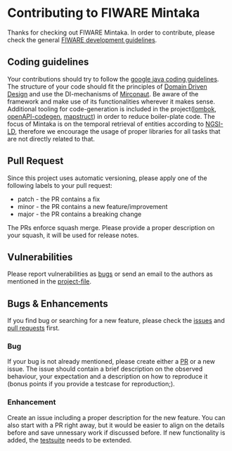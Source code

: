 # Contributing to FIWARE Mintaka

Thanks for checking out FIWARE Mintaka. In order to contribute, please check the general [FIWARE development guidelines](https://fiware-requirements.readthedocs.io/en/latest/lifecycle/index.html).

## Coding guidelines

Your contributions should try to follow the [google java coding guidelines](https://google.github.io/styleguide/javaguide.html). The structure of your 
code should fit the principles of [Domain Driven Design](https://martinfowler.com/bliki/DomainDrivenDesign.html) and use the DI-mechanisms of 
[Mirconaut](https://docs.micronaut.io/2.1.3/guide/index.html). Be aware of the framework and make use of its functionalities wherever it makes sense.
Additional tooling for code-generation is included in the project([lombok](https://projectlombok.org/), [openAPI-codegen](https://github.com/kokuwaio/micronaut-openapi-codegen),
[mapstruct](https://mapstruct.org/)) in order to reduce boiler-plate code. The focus of Mintaka is on the temporal retrieval of entities according to 
[NGSI-LD](https://www.etsi.org/deliver/etsi_gs/CIM/001_099/009/01.03.01_60/gs_cim009v010301p.pdf), therefore we encourage the usage of proper 
libraries for all tasks that are not directly related to that.


## Pull Request

Since this project uses automatic versioning, please apply one of the following labels to your pull request:
* patch - the PR contains a fix
* minor - the PR contains a new feature/improvement
* major - the PR contains a breaking change

The PRs enforce squash merge. Please provide a proper description on your squash, it will be used for release notes.

## Vulnerabilities

Please report vulnerabilities as [bugs](#bug) or send an email to the authors as mentioned in the [project-file](/pom.xml#L50).

## Bugs & Enhancements

If you find bug or searching for a new feature, please check the [issues](https://github.com/FIWARE/mintaka/issues) and [pull requests](https://github.com/FIWARE/mintaka/pulls)
first.

### Bug 

If your bug is not already mentioned, please create either a [PR](#pull-request) or a new issue. The issue should contain a brief description on the
observed behaviour, your expectation and a description on how to reproduce it (bonus points if you provide a testcase for reproduction;).

### Enhancement

Create an issue including a proper description for the new feature. You can also start with a PR right away, but it would be easier to align on the details
before and  save unnessary work if discussed before.
If new functionality is added, the [testsuite](/src/test/java) needs to be extended.